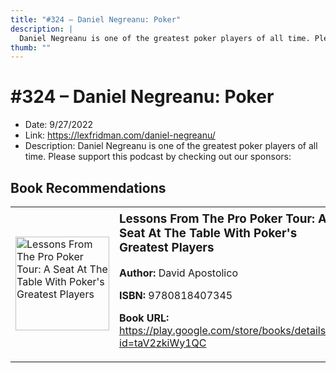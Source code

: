 ```yaml
---
title: "#324 – Daniel Negreanu: Poker"
description: |
  Daniel Negreanu is one of the greatest poker players of all time. Please support this podcast by checking out our sponsors:"
thumb: ""
---
```


# #324 – Daniel Negreanu: Poker

  - Date: 9/27/2022
  - Link: https://lexfridman.com/daniel-negreanu/
  - Description: Daniel Negreanu is one of the greatest poker players of all time. Please support this podcast by checking out our sponsors:

## Book Recommendations

<table style="border: none;"><tr style="border: none;"><td style="border: none;"><img src="http://books.google.com/books/content?id=taV2zkiWy1QC&printsec=frontcover&img=1&zoom=1&edge=curl&source=gbs_api" alt="Lessons From The Pro Poker Tour: A Seat At The Table With Poker's Greatest Players" width="150" style="vertical-align: top;"></td><td style="border: none; vertical-align: top;"><h3 style='margin-top: 5'>Lessons From The Pro Poker Tour: A Seat At The Table With Poker's Greatest Players</h3><p><strong>Author:</strong> David Apostolico</p><p><strong>ISBN:</strong> 9780818407345</p><p><strong>Book URL:</strong> <a href="https://play.google.com/store/books/details?id=taV2zkiWy1QC">https://play.google.com/store/books/details?id=taV2zkiWy1QC</a></p></td></tr></table>
